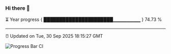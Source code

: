 ### Hi there 👋

⏳ Year progress { ██████████████████████▁▁▁▁▁▁▁▁ } 74.73 %

---

⏰ Updated on Tue, 30 Sep 2025 18:15:27 GMT

![Progress Bar CI](https://github.com/Shyam-Makwana/GitHub-Actions-Demo/workflows/Progress%20Bar%20CI/badge.svg)
